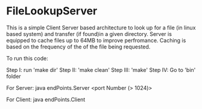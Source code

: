 # FileLookupServer

This is a simple Client Server based architecture to look up for a file (in linux based system) and transfer (if found)in a given directory. Server is equipped to cache files up to 64MB to improve perfromance. Caching is based on the frequency of the of the file being requested.



To run this code:

Step I: run 'make dir'
Step II: 'make clean'
Step III: 'make'
Step IV: Go to 'bin' folder

For Server:
	java endPoints.Server <port Number (> 1024)> <Directory>

For Client:
	java endPoints.Client <Server host> <Server port> <file name> <Directory to store the requested file>
